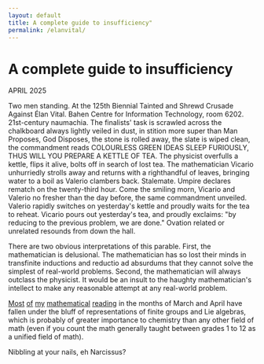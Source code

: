 ```yaml
---
layout: default
title: A complete guide to insufficiency"
permalink: /elanvital/
---
```


# A complete guide to insufficiency

<p class="date">APRIL 2025</p>

Two men standing. At the 125th Biennial Tainted and Shrewd Crusade Against Élan Vital. Bahen Centre for Information Technology, room 6202. 21st-century naumachia. The finalists' task is scrawled across the chalkboard always lightly veiled in dust, in stition more super than Man Proposes, God Disposes, the stone is rolled away, the slate is wiped clean, the commandment reads COLOURLESS GREEN IDEAS SLEEP FURIOUSLY, THUS WILL YOU PREPARE A KETTLE OF TEA. The physicist overfulls a kettle, flips it alive, bolts off in search of lost tea. The mathematician Vicario unhurriedly strolls away and returns with a righthandful of leaves, bringing water to a boil as Valerio clambers back. Stalemate. Umpire declares rematch on the twenty-third hour. Come the smiling morn, Vicario and Valerio no fresher than the day before, the same commandment unveiled. Valerio rapidly switches on yesterday's kettle and proudly waits for the tea to reheat. Vicario pours out yesterday's tea, and proudly exclaims: "by reducing to the previous problem, we are done." Ovation related or unrelated resounds from down the hall.

There are two obvious interpretations of this parable. First, the mathematician is delusional. The mathematician has so lost their minds in transfinite inductions and reductio ad absurdums that they cannot solve the simplest of real-world problems. Second, the mathematician will always outclass the physicist. It would be an insult to the haughty mathematician's intellect to make any reasonable attempt at any real-world problem.

<a href="https://www.math.columbia.edu/%7Ewoit/QMbook/" target="_blank">Most</a> <a href="https://link.springer.com/book/10.1007/978-1-4684-9458-7" target="_blank">of</a> <a href="https://link.springer.com/book/10.1007/978-3-030-59562-3" target="_blank">my</a> <a href="https://www.cambridge.org/core/books/an-introduction-to-lie-groups-and-lie-algebras/98E68056F3EE57686421863E2B0B5DF4" target="_blank">mathematical</a> <a href="https://arxiv.org/abs/math/0503040#" target="_blank">reading</a> in the months of March and April have fallen under the bluff of representations of finite groups and Lie algebras, which is probably of greater importance to chemistry than any other field of math (even if you count the math generally taught between grades 1 to 12 as a unified field of math).

Nibbling at your nails, eh Narcissus?